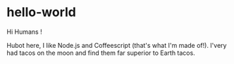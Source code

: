 # hello-world

Hi Humans !

Hubot here, I like Node.js and Coffeescript (that's what I'm made of!).
I'very had tacos on the moon and find them far superior to Earth tacos.
